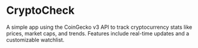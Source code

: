 # CryptoCheck
 A simple app using the CoinGecko v3 API to track cryptocurrency stats like prices, market caps, and trends. Features include real-time updates and a customizable watchlist.
